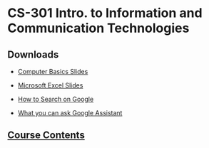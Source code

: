 # CS-301 Intro. to Information and Communication Technologies

## Downloads

- [Computer Basics Slides](../computer-basics/index.md)
- [Microsoft Excel Slides](../ms-excel/index.md)

- [How to Search on Google](../google-workspace/docs/google-search.md)
- [What you can ask Google Assistant](../google/docs/google-assistant.md)

## [Course Contents](course-contents.md)
